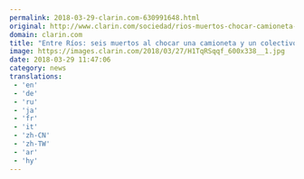 ```yaml
---
permalink: 2018-03-29-clarin.com-630991648.html
original: http://www.clarin.com/sociedad/rios-muertos-chocar-camioneta-colectivo_0_S1AviH5cM.html
domain: clarin.com
title: "Entre Ríos: seis muertos al chocar una camioneta y un colectivo"
image: https://images.clarin.com/2018/03/27/H1TqRSqqf_600x338__1.jpg
date: 2018-03-29 11:47:06
category: news
translations: 
 - 'en'
 - 'de'
 - 'ru'
 - 'ja'
 - 'fr'
 - 'it'
 - 'zh-CN'
 - 'zh-TW'
 - 'ar'
 - 'hy'
---
```


